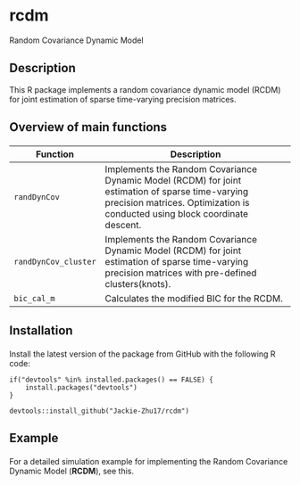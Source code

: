 # rcdm
Random Covariance Dynamic Model

## Description

This R package implements a random covariance dynamic model (RCDM) for joint estimation of sparse time-varying precision matrices.

</p>

<h2 id="overview-main">

Overview of main functions

</h2>

<table>
<colgroup>
<col style="width: 28%" />
<col style="width: 71%" />
</colgroup>
<thead>
<tr class="header">
<th>Function</th>
<th>Description</th>
</tr>
</thead>
<tbody>
<tr class="even">
<td><code>randDynCov</code></td>
<td>Implements the Random Covariance Dynamic Model (RCDM) for joint estimation of sparse time-varying precision matrices. Optimization is conducted using block coordinate descent.</td>
</tr>
<tr class="odd">
<td><code>randDynCov_cluster</code></td>
<td>Implements the Random Covariance Dynamic Model (RCDM) for joint estimation of sparse time-varying precision matrices with pre-defined clusters(knots). </td>
</tr>
<tr class="even">
<td><code>bic_cal_m</code></td>
<td>Calculates the modified BIC for the RCDM.</td>
</tr>
</tbody>
</table>

<h2 id="install">

Installation

</h2>

Install the latest version of the package from GitHub with the following R code:

    if("devtools" %in% installed.packages() == FALSE) {
        install.packages("devtools")
    }
    
    devtools::install_github("Jackie-Zhu17/rcdm")

<h2 id="examples">

Example

</h2>

For a detailed simulation example for implementing the Random Covariance Dynamic Model (**RCDM**), see this.
